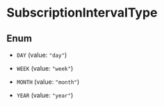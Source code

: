 

# SubscriptionIntervalType

## Enum


* `DAY` (value: `"day"`)

* `WEEK` (value: `"week"`)

* `MONTH` (value: `"month"`)

* `YEAR` (value: `"year"`)



